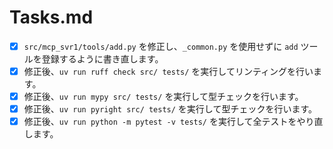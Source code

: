 # Tasks.md

- [x] `src/mcp_svr1/tools/add.py` を修正し、`_common.py` を使用せずに `add` ツールを登録するように書き直します。
- [x] 修正後、`uv run ruff check src/ tests/` を実行してリンティングを行います。
- [x] 修正後、`uv run mypy src/ tests/` を実行して型チェックを行います。
- [x] 修正後、`uv run pyright src/ tests/` を実行して型チェックを行います。
- [x] 修正後、`uv run python -m pytest -v tests/` を実行して全テストをやり直します。

